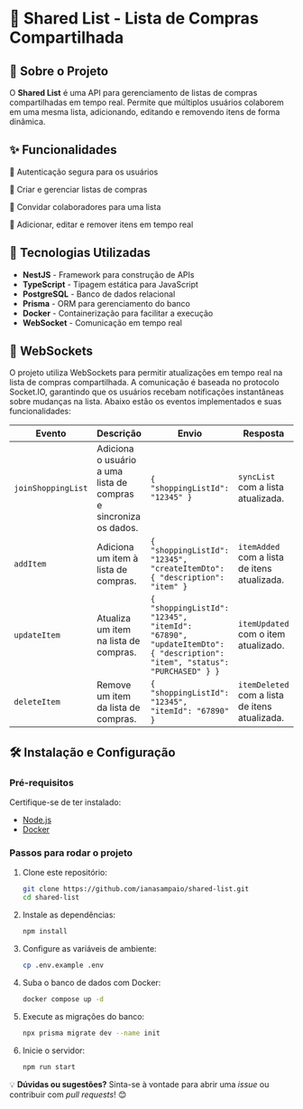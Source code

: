 # 🛒 Shared List - Lista de Compras Compartilhada

## 📌 Sobre o Projeto

O **Shared List** é uma API para gerenciamento de listas de compras compartilhadas em tempo real. Permite que múltiplos usuários colaborem em uma mesma lista, adicionando, editando e removendo itens de forma dinâmica.

## ✨ Funcionalidades

🔹 Autenticação segura para os usuários

🔹 Criar e gerenciar listas de compras

🔹 Convidar colaboradores para uma lista

🔹 Adicionar, editar e remover itens em tempo real

## 🚀 Tecnologias Utilizadas

- **NestJS** - Framework para construção de APIs
- **TypeScript** - Tipagem estática para JavaScript
- **PostgreSQL** - Banco de dados relacional
- **Prisma** - ORM para gerenciamento do banco
- **Docker** - Containerização para facilitar a execução
- **WebSocket** - Comunicação em tempo real

## 🔌 WebSockets

O projeto utiliza WebSockets para permitir atualizações em tempo real na lista de compras compartilhada. A comunicação é baseada no protocolo Socket.IO, garantindo que os usuários recebam notificações instantâneas sobre mudanças na lista. Abaixo estão os eventos implementados e suas funcionalidades:

| Evento             | Descrição                                                        | Envio                                                                                                                 | Resposta                                       |
| ------------------ | ---------------------------------------------------------------- | --------------------------------------------------------------------------------------------------------------------- | ---------------------------------------------- |
| `joinShoppingList` | Adiciona o usuário a uma lista de compras e sincroniza os dados. | `{ "shoppingListId": "12345" }`                                                                                       | `syncList` com a lista atualizada.             |
| `addItem`          | Adiciona um item à lista de compras.                             | `{ "shoppingListId": "12345", "createItemDto": { "description": "item" }`                                             | `itemAdded` com a lista de itens atualizada.   |
| `updateItem`       | Atualiza um item na lista de compras.                            | `{ "shoppingListId": "12345", "itemId": "67890", "updateItemDto": { "description": "item", "status": "PURCHASED" } }` | `itemUpdated` com o item atualizado.           |
| `deleteItem`       | Remove um item da lista de compras.                              | `{ "shoppingListId": "12345", "itemId": "67890" }`                                                                    | `itemDeleted` com a lista de itens atualizada. |

## 🛠 Instalação e Configuração

### Pré-requisitos

Certifique-se de ter instalado:

- [Node.js](https://nodejs.org/)
- [Docker](https://www.docker.com/)

### Passos para rodar o projeto

1. Clone este repositório:
   ```sh
   git clone https://github.com/ianasampaio/shared-list.git
   cd shared-list
   ```
2. Instale as dependências:
   ```sh
   npm install
   ```
3. Configure as variáveis de ambiente:
   ```sh
   cp .env.example .env
   ```
4. Suba o banco de dados com Docker:
   ```sh
   docker compose up -d
   ```
5. Execute as migrações do banco:
   ```sh
   npx prisma migrate dev --name init
   ```
6. Inicie o servidor:
   ```sh
   npm run start
   ```

💡 **Dúvidas ou sugestões?** Sinta-se à vontade para abrir uma _issue_ ou contribuir com _pull requests_! 😊
